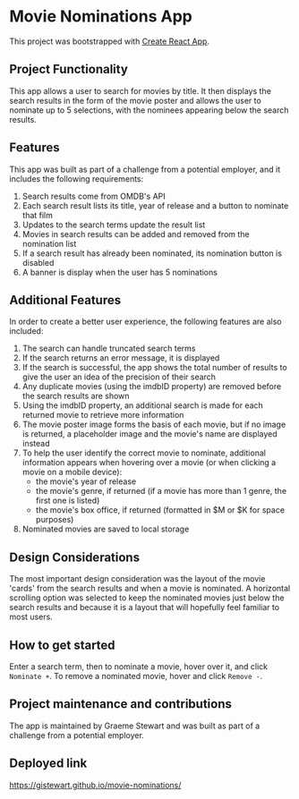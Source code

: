 # Movie Nominations App

This project was bootstrapped with [Create React App](https://github.com/facebook/create-react-app).

## Project Functionality

This app allows a user to search for movies by title. It then displays the search results in the form of the movie poster and allows the user to nominate up to 5 selections, with the nominees appearing below the search results.

## Features

This app was built as part of a challenge from a potential employer, and it includes the following requirements:

1. Search results come from OMDB's API
2. Each search result lists its title, year of release and a button to nominate that film
3. Updates to the search terms update the result list
4. Movies in search results can be added and removed from the nomination list
5. If a search result has already been nominated, its nomination button is disabled
6. A banner is display when the user has 5 nominations

## Additional Features

In order to create a better user experience, the following features are also included:

1. The search can handle truncated search terms
2. If the search returns an error message, it is displayed
3. If the search is successful, the app shows the total number of results to give the user an idea of the precision of their search
4. Any duplicate movies (using the imdbID property) are removed before the search results are shown
5. Using the imdbID property, an additional search is made for each returned movie to retrieve more information
6. The movie poster image forms the basis of each movie, but if no image is returned, a placeholder image and the movie's name are displayed instead
7. To help the user identify the correct movie to nominate, additional information appears when hovering over a movie (or when clicking a movie on a mobile device):
   - the movie's year of release
   - the movie's genre, if returned (if a movie has more than 1 genre, the first one is listed)
   - the movie's box office, if returned (formatted in $M or $K for space purposes)
8. Nominated movies are saved to local storage

## Design Considerations

The most important design consideration was the layout of the movie 'cards' from the search results and when a movie is nominated. A horizontal scrolling option was selected to keep the nominated movies just below the search results and because it is a layout that will hopefully feel familiar to most users.

## How to get started

Enter a search term, then to nominate a movie, hover over it, and click `Nominate +`. To remove a nominated movie, hover and click `Remove -`.

## Project maintenance and contributions

The app is maintained by Graeme Stewart and was built as part of a challenge from a potential employer.

## Deployed link

https://gistewart.github.io/movie-nominations/
